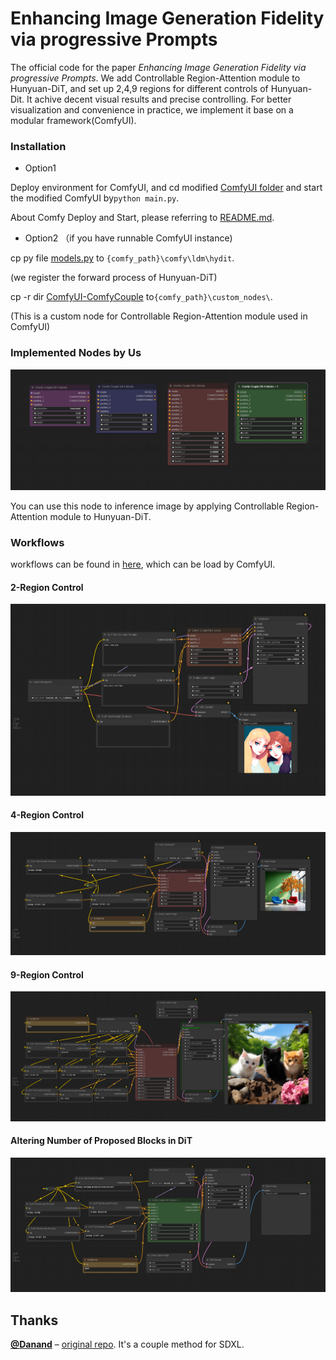 # Enhancing Image Generation Fidelity via progressive Prompts

The official code for the paper *Enhancing Image Generation Fidelity via progressive Prompts*. We add Controllable Region-Attention module to Hunyuan-DiT, and set up 2,4,9 regions for different controls of Hunyuan-Dit. It achive decent visual results and precise controlling. For better visualization and convenience in practice, we implement it base on a modular framework(ComfyUI).

### Installation

- Option1

Deploy environment for ComfyUI, and cd modified [ComfyUI folder](ComfyUI) and start the modified ComfyUI by`python main.py`.

About Comfy Deploy and Start, please referring to [README.md](ComfyUI/README.md).

- Option2 （if you have runnable ComfyUI instance)

cp py file [models.py](comfy\ldm\hydit\models.py) to `{comfy_path}\comfy\ldm\hydit`.       

(we register the forward process of  Hunyuan-DiT)

cp -r dir [ComfyUI-ComfyCouple](ComfyUI-ComfyCouple) to`{comfy_path}\custom_nodes\`.     

(This is a custom node for Controllable Region-Attention module used in ComfyUI)

### Implemented Nodes by Us

![workflow (7)](assets/workflow_7.png)

You can use this node to inference image by applying Controllable Region-Attention module to Hunyuan-DiT.

### Workflows

workflows can be found in [here](Workflow), which can be load by ComfyUI.

#### 2-Region Control

![workflow (3)](assets/workflow_3.png)

#### 4-Region Control

![workflow (4)](assets/workflow_4.png)

####  9-Region Control

![workflow (5)](assets/workflow_5.png)

#### Altering Number of Proposed Blocks in DiT

![workflow (6)](assets/workflow_6.png)



## Thanks

[**@Danand**](https://github.com/Danand) – [original repo](https://github.com/Danand/ComfyUI-ComfyCouple). It's a couple method for SDXL.
